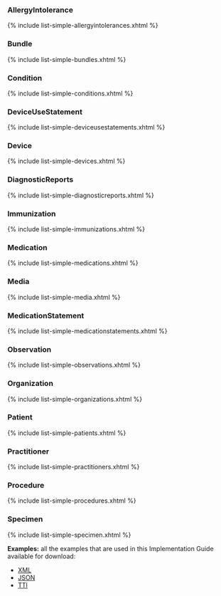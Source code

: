 ### AllergyIntolerance

{% include list-simple-allergyintolerances.xhtml %}

### Bundle

{% include list-simple-bundles.xhtml %}


### Condition

{% include list-simple-conditions.xhtml %}


### DeviceUseStatement

{% include list-simple-deviceusestatements.xhtml %}

### Device

{% include list-simple-devices.xhtml %}

### DiagnosticReports

{% include list-simple-diagnosticreports.xhtml %}

### Immunization

{% include list-simple-immunizations.xhtml %}

### Medication

{% include list-simple-medications.xhtml %}

### Media

{% include list-simple-media.xhtml %}

### MedicationStatement

{% include list-simple-medicationstatements.xhtml %}

### Observation

{% include list-simple-observations.xhtml %}

### Organization

{% include list-simple-organizations.xhtml %}

### Patient

{% include list-simple-patients.xhtml %}

### Practitioner

{% include list-simple-practitioners.xhtml %}

### Procedure

{% include list-simple-procedures.xhtml %}

### Specimen

{% include list-simple-specimen.xhtml %}

<!-- `todo: generate an example list from preprocessor` -->


**Examples:** all the examples that are used in this Implementation Guide available for download:

- [XML](examples.xml.zip)
- [JSON](examples.json.zip)
- [TTl](examples.ttl.zip)

